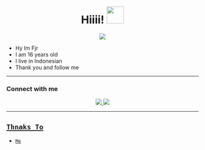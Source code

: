 <h1 align="center">Hiiii! <img src="https://github.com/YuzzuKamiyaka/image/blob/main/Kanna%20-%20eyes%20on%20you.gif" style="border-radius:5;" width="45px" alt=""><br></h1>
<p align="center">
<a href="https://youtube.com/c/YuzzuKamiyaka"><img align="center" height="auto" src="https://github.com/YuzzukamiyaKamiyaka/image/blob/main/442757cb859d28f896389b76fff1d758.gif"/></a>

<p align="center">

- Hy Im Fjr
- I am 16 years old
- I live in Indonesian
- Thank you and follow me


------

### Connect with me 
<p align="center">
  <a href="https://instagram.com/k0tak.kosong"><img src="https://img.shields.io/badge/Instagram-E4405F?style=for-the-badge&logo=instagram&logoColor=white"/> 
  <a href="https://wa.me/6289692509996"><img src="https://img.shields.io/badge/WhatsApp-25D366?style=for-the-badge&logo=whatsapp&logoColor=white" /><br>

  
------


## ```Thnaks To```

- [`Me`]()

